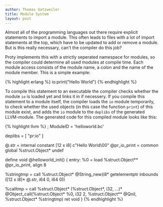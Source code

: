 ```yaml
---
author: Thomas Gatzweiler
title: Module System
layout: post
---
```


Almost all of the programming languages out there require explicit
statements to import a module. This often leads to files with a lot of
import statements at the top, which have to be updated to add or
remove a module. But is this really necessary, can't the compiler do
this job?

Proty implements this with a strictly seperated namespace for modules,
so the compiler could determine all used modules at compile time. Each
module access consists of the module name, a colon and the name of the
module member. This is a simple example:

{% highlight erlang %}
io:print("Hello World")
{% endhighlight %}

To compile this statement to an executable the compiler checks whether
the module `io` is loaded yet and links it in if necessery. If you
compile this statement to a module itself, the compiler loads the `io`
module temporarily, to check whether the used objects (in this case
the function `print`) of this module exist, and adds the `io` module
to the `deplibs` of the generated LLVM-module. The generated code for
this compiled module looks like this:

{% highlight llvm %}
; ModuleID = 'helloworld.bc'

deplibs = [ "pr:io" ]

@.str = internal constant [12 x i8] c"Hello World\00"
@pr_io_print = common global %struct.Object* undef

define void @helloworld_init() {
entry:
  %0 = load %struct.Object** @pr_io_print, align 8

  %stringtmp = call %struct.Object* @String_new(i8* getelementptr inbounds
     ([12 x i8]* @.str, i64 0, i64 0))

  %calltmp = call %struct.Object* (%struct.Object*, i32, ...)*
                   @Object_call(%struct.Object* %0,
                                i32 2,
                                %struct.Object** @Qnil,
                                %struct.Object* %stringtmp)
  ret void
}
{% endhighlight %}
